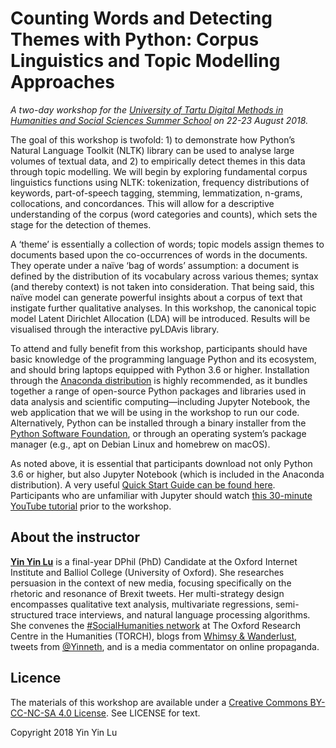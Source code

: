 # Counting Words and Detecting Themes with Python: Corpus Linguistics and Topic Modelling Approaches
*A two-day workshop for the [University of Tartu Digital Methods in Humanities and Social Sciences Summer School](https://digitalmethods.ut.ee/) on 22-23 August 2018.*

The goal of this workshop is twofold: 1) to demonstrate how Python’s Natural Language Toolkit (NLTK) library can be used to analyse large volumes of textual data, and 2) to empirically detect themes in this data through topic modelling. We will begin by exploring fundamental corpus linguistics functions using NLTK: tokenization, frequency distributions of keywords, part-of-speech tagging, stemming, lemmatization, n-grams, collocations, and concordances. This will allow for a descriptive understanding of the corpus (word categories and counts), which sets the stage for the detection of themes.

A ‘theme’ is essentially a collection of words; topic models assign themes to documents based upon the co-occurrences of words in the documents. They operate under a naïve ‘bag of words’ assumption: a document is defined by the distribution of its vocabulary across various themes; syntax (and thereby context) is not taken into consideration. That being said, this naïve model can generate powerful insights about a corpus of text that instigate further qualitative analyses. In this workshop, the canonical topic model Latent Dirichlet Allocation (LDA) will be introduced. Results will be visualised through the interactive pyLDAvis library.

To attend and fully benefit from this workshop, participants should have basic knowledge of the programming language Python and its ecosystem, and should bring laptops equipped with Python 3.6 or higher. Installation through the [Anaconda distribution](https://www.continuum.io/) is highly recommended, as it bundles together a range of open-source Python packages and libraries used in data analysis and scientific computing—including Jupyter Notebook, the web application that we will be using in the workshop to run our code. Alternatively, Python can be installed through a binary installer from the [Python Software Foundation](https://www.python.org/), or through an operating system’s package manager (e.g., apt on Debian Linux and homebrew on macOS).

As noted above, it is essential that participants download not only Python 3.6 or higher, but also Jupyter Notebook (which is included in the Anaconda distribution). A very useful [Quick Start Guide can be found here](https://jupyter-notebook-beginner-guide.readthedocs.io/en/latest/install.html). Participants who are unfamiliar with Jupyter should watch [this 30-minute YouTube tutorial](https://www.youtube.com/watch?v=HW29067qVWk) prior to the workshop.


## About the instructor

[**Yin Yin Lu**](https://www.oii.ox.ac.uk/people/yinyin-lu/) is a final-year DPhil (PhD) Candidate at the Oxford Internet Institute and Balliol College (University of Oxford). She researches persuasion in the context of new media, focusing specifically on the rhetoric and resonance of Brexit tweets. Her multi-strategy design encompasses qualitative text analysis, multivariate regressions, semi-structured trace interviews, and natural language processing algorithms. She convenes the [#SocialHumanities network](https://www.torch.ox.ac.uk/socialhumanities) at The Oxford Research Centre in the Humanities (TORCH), blogs from [Whimsy & Wanderlust](perrinewynkel.blogspot.co.uk), tweets from [@Yinneth](https://twitter.com/yinneth), and is a media commentator on online propaganda.


## Licence

The materials of this workshop are available under a [Creative Commons BY-CC-NC-SA 4.0 License](https://creativecommons.org/licenses/by-nc-sa/4.0/). See LICENSE for text.

Copyright 2018 Yin Yin Lu
